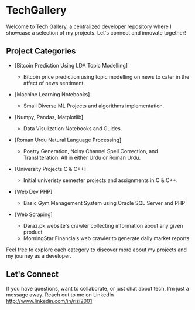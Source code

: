 # TechGallery
Welcome to Tech Gallery, a centralized developer repository where I showcase a selection of my projects. Let's connect and innovate together!


## Project Categories

- [Bitcoin Prediction Using LDA Topic Modelling]
	- Bitcoin price prediction using topic modelling on news to cater in the affect of news sentiment.

- [Machine Learning Notebooks]
	- Small Diverse ML Projects and algorithms implementation.
 
- [Numpy, Pandas, Matplotlib]
	- Data Visulization Notebooks and Guides.

- [Roman Urdu Natural Language Processing]
	- Poetry Generation, Noisy Channel Spell Correction, and Transliteration. All in either Urdu or Roman Urdu.

- [University Projects C & C++]
	- Initial univeristy semester projects and assignments in C & C++.

- [Web Dev PHP]
	- Basic Gym Management System using Oracle SQL Server and PHP

- [Web Scraping]
	- Daraz.pk website's crawler collecting information about any given product
	- MorningStar Financials web crawler to generate daily market reports

Feel free to explore each category to discover more about my projects and my journey as a developer.


## Let's Connect

If you have questions, want to collaborate, or just chat about tech, I'm just a message away. Reach out to me on LinkedIn
http://www.linkedin.com/in/rizi2001



